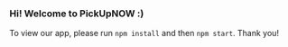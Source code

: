 ### Hi! Welcome to PickUpNOW :)
To view our app, please run `npm install` and then `npm start`. Thank you!
